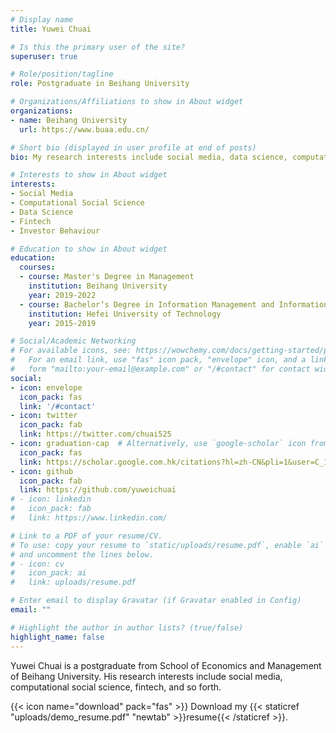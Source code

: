 ```yaml
---
# Display name
title: Yuwei Chuai

# Is this the primary user of the site?
superuser: true

# Role/position/tagline
role: Postgraduate in Beihang University

# Organizations/Affiliations to show in About widget
organizations:
- name: Beihang University
  url: https://www.buaa.edu.cn/

# Short bio (displayed in user profile at end of posts)
bio: My research interests include social media, data science, computational social science.

# Interests to show in About widget
interests:
- Social Media
- Computational Social Science
- Data Science
- Fintech
- Investor Behaviour

# Education to show in About widget
education:
  courses:
  - course: Master's Degree in Management
    institution: Beihang University
    year: 2019-2022
  - course: Bachelor’s Degree in Information Management and Information System
    institution: Hefei University of Technology
    year: 2015-2019

# Social/Academic Networking
# For available icons, see: https://wowchemy.com/docs/getting-started/page-builder/#icons
#   For an email link, use "fas" icon pack, "envelope" icon, and a link in the
#   form "mailto:your-email@example.com" or "/#contact" for contact widget.
social:
- icon: envelope
  icon_pack: fas
  link: '/#contact'
- icon: twitter
  icon_pack: fab
  link: https://twitter.com/chuai525
- icon: graduation-cap  # Alternatively, use `google-scholar` icon from `ai` icon pack
  icon_pack: fas
  link: https://scholar.google.com.hk/citations?hl=zh-CN&pli=1&user=C_1EKy0AAAAJ
- icon: github
  icon_pack: fab
  link: https://github.com/yuweichuai
# - icon: linkedin
#   icon_pack: fab
#   link: https://www.linkedin.com/

# Link to a PDF of your resume/CV.
# To use: copy your resume to `static/uploads/resume.pdf`, enable `ai` icons in `params.toml`, 
# and uncomment the lines below.
# - icon: cv
#   icon_pack: ai
#   link: uploads/resume.pdf

# Enter email to display Gravatar (if Gravatar enabled in Config)
email: ""

# Highlight the author in author lists? (true/false)
highlight_name: false
---
```


Yuwei Chuai is a postgraduate from School of Economics and Management of Beihang University. His research interests include social media, computational social science, fintech, and so forth. 

{{< icon name="download" pack="fas" >}} Download my {{< staticref "uploads/demo_resume.pdf" "newtab" >}}resume{{< /staticref >}}.
